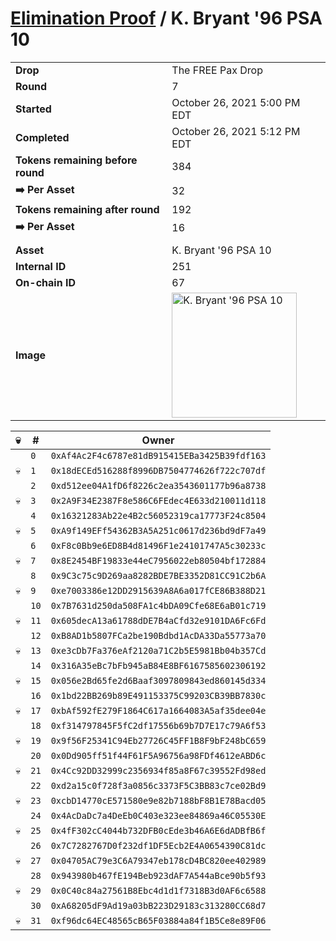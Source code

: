 # [Elimination Proof](./readme.md) / K. Bryant &#039;96 PSA 10

|||
|---|---|
| **Drop** | The FREE Pax Drop |
| **Round** | 7 |
| **Started** | October 26, 2021 5:00 PM EDT |
| **Completed** | October 26, 2021 5:12 PM EDT |
| **Tokens remaining before round** | 384 |
| **➡️ Per Asset** | 32 |
| **Tokens remaining after round** | 192 |
| **➡️ Per Asset** | 16 |
| | |
| **Asset** | K. Bryant &#039;96 PSA 10 |
| **Internal ID** | 251 |
| **On-chain ID** | 67 |
| **Image** | <img src="https://tcdn.blokpax.com/94aa4804-2e38-4fa3-87ed-d0dead901d21/f4ffcc6de6b3d5e4ed55bbf31529746653e3d9739e41fbbae636ae44904bc3cc.jpg" height="200" alt="K. Bryant &#039;96 PSA 10" /> |


| 💀 | # | Owner |
| --- | --- | --- |
|  | `0` | `0xAf4Ac2F4c6787e81dB915415EBa3425B39fdf163` |
| 💀 | `1` | `0x18dECEd516288f8996DB7504774626f722c707df` |
|  | `2` | `0xd512ee04A1fD6f8226c2ea3543601177b96a8738` |
| 💀 | `3` | `0x2A9F34E2387F8e586C6FEdec4E633d210011d118` |
|  | `4` | `0x16321283Ab22e4B2c56052319ca17773F24c8504` |
| 💀 | `5` | `0xA9f149EFf54362B3A5A251c0617d236bd9dF7a49` |
|  | `6` | `0xF8c0Bb9e6ED8B4d81496F1e24101747A5c30233c` |
| 💀 | `7` | `0x8E2454BF19833e44eC7956022eb80504bf172884` |
|  | `8` | `0x9C3c75c9D269aa8282BDE7BE3352D81CC91C2b6A` |
| 💀 | `9` | `0xe7003386e12DD2915639A8A6a017fCE86B388D21` |
|  | `10` | `0x7B7631d250da508FA1c4bDA09Cfe68E6aB01c719` |
| 💀 | `11` | `0x605decA13a61788dDE7B4aCfd32e9101DA6Fc6Fd` |
|  | `12` | `0xB8AD1b5807FCa2be190Bdbd1AcDA33Da55773a70` |
| 💀 | `13` | `0xe3cDb7Fa376eAf2120a71C2b5E5981Bb04b357Cd` |
|  | `14` | `0x316A35eBc7bFb945aB84E8BF6167585602306192` |
| 💀 | `15` | `0x056e2Bd65fe2d6Baaf3097809843ed860145d334` |
|  | `16` | `0x1bd22BB269b89E491153375C99203CB39BB7830c` |
| 💀 | `17` | `0xbAf592fE279F1864C617a1664083A5af35dee04e` |
|  | `18` | `0xf314797845F5fC2df17556b69b7D7E17c79A6f53` |
| 💀 | `19` | `0x9f56F25341C94Eb27726C45FF1B8F9bF248bC659` |
|  | `20` | `0x0Dd905ff51f44F61F5A96756a98FDf4612eABD6c` |
| 💀 | `21` | `0x4Cc92DD32999c2356934f85a8F67c39552Fd98ed` |
|  | `22` | `0xd2a15c0f728f3a0856c3373F5C3BB83c7ce02Bd9` |
| 💀 | `23` | `0xcbD14770cE571580e9e82b7188bF8B1E78Bacd05` |
|  | `24` | `0x4AcDaDc7a4DeEb0C403e323ee84869a46C05530E` |
| 💀 | `25` | `0x4fF302cC4044b732DFB0cEde3b46A6E6dADBfB6f` |
|  | `26` | `0x7C7282767D0f232df1DF5Ecb2E4A0654390C81dc` |
| 💀 | `27` | `0x04705AC79e3C6A79347eb178cD4BC820ee402989` |
|  | `28` | `0x943980b467fE194Beb923dAF7A544aBce90b5f93` |
| 💀 | `29` | `0x0C40c84a27561B8Ebc4d1d1f7318B3d0AF6c6588` |
|  | `30` | `0xA68205dF9Ad19a03bB223D29183c313280CC68d7` |
| 💀 | `31` | `0xf96dc64EC48565cB65F03884a84f1B5Ce8e89F06` |
